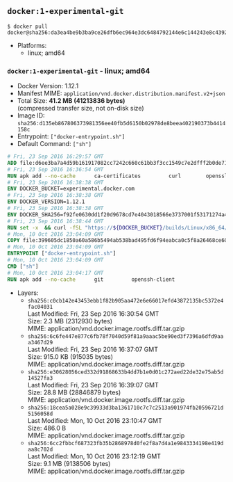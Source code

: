 ## `docker:1-experimental-git`

```console
$ docker pull docker@sha256:da3ea4be9b3ba9ce26dfb6ec964e3dc6484792144e6c144243e8c43929fe481d
```

-	Platforms:
	-	linux; amd64

### `docker:1-experimental-git` - linux; amd64

-	Docker Version: 1.12.1
-	Manifest MIME: `application/vnd.docker.distribution.manifest.v2+json`
-	Total Size: **41.2 MB (41213836 bytes)**  
	(compressed transfer size, not on-disk size)
-	Image ID: `sha256:d135eb867806373981356ee40fb5d6150b02978de8beea402190373b4414158c`
-	Entrypoint: `["docker-entrypoint.sh"]`
-	Default Command: `["sh"]`

```dockerfile
# Fri, 23 Sep 2016 16:29:57 GMT
ADD file:d6ee3ba7a4d59b161917082cc7242c660c61bb3f3cc1549c7e2dfff2b0de7104 in / 
# Fri, 23 Sep 2016 16:36:54 GMT
RUN apk add --no-cache 		ca-certificates 		curl 		openssl
# Fri, 23 Sep 2016 16:38:38 GMT
ENV DOCKER_BUCKET=experimental.docker.com
# Fri, 23 Sep 2016 16:38:38 GMT
ENV DOCKER_VERSION=1.12.1
# Fri, 23 Sep 2016 16:38:38 GMT
ENV DOCKER_SHA256=f92fe0630dd1f20d9678cd7e4043018566e3737001f53171274a4a6ed6baaa08
# Fri, 23 Sep 2016 16:38:44 GMT
RUN set -x 	&& curl -fSL "https://${DOCKER_BUCKET}/builds/Linux/x86_64/docker-${DOCKER_VERSION}.tgz" -o docker.tgz 	&& echo "${DOCKER_SHA256} *docker.tgz" | sha256sum -c - 	&& tar -xzvf docker.tgz 	&& mv docker/* /usr/local/bin/ 	&& rmdir docker 	&& rm docker.tgz 	&& docker -v
# Mon, 10 Oct 2016 23:04:09 GMT
COPY file:399605dc1850a60a586b5494ab538bad495fd6f94eabca0c5f8a26468ce6030f in /usr/local/bin/ 
# Mon, 10 Oct 2016 23:04:09 GMT
ENTRYPOINT ["docker-entrypoint.sh"]
# Mon, 10 Oct 2016 23:04:09 GMT
CMD ["sh"]
# Mon, 10 Oct 2016 23:04:17 GMT
RUN apk add --no-cache 		git 		openssh-client
```

-	Layers:
	-	`sha256:c0cb142e43453ebb1f82b905aa472e6e66017efd43872135bc5372e4fac04031`  
		Last Modified: Fri, 23 Sep 2016 16:30:54 GMT  
		Size: 2.3 MB (2312930 bytes)  
		MIME: application/vnd.docker.image.rootfs.diff.tar.gzip
	-	`sha256:6c6fe447e877c6fb78f7040d59f81a9aaac5be90ed3f7396a6dfd9aaa3467d29`  
		Last Modified: Fri, 23 Sep 2016 16:37:07 GMT  
		Size: 915.0 KB (915035 bytes)  
		MIME: application/vnd.docker.image.rootfs.diff.tar.gzip
	-	`sha256:e30628056ced332d91868633b4dd7b1e0d01c272aed22de32e75ab5d14527fa3`  
		Last Modified: Fri, 23 Sep 2016 16:39:07 GMT  
		Size: 28.8 MB (28846879 bytes)  
		MIME: application/vnd.docker.image.rootfs.diff.tar.gzip
	-	`sha256:18cea5a028e9c39933d3ba1361710c7c7c2513a901974fb20596721d5156058d`  
		Last Modified: Mon, 10 Oct 2016 23:10:47 GMT  
		Size: 486.0 B  
		MIME: application/vnd.docker.image.rootfs.diff.tar.gzip
	-	`sha256:6cc2fbbcf687323fb35b2868978d0fe2f8a7d4a1e9843334198e419daa8c702d`  
		Last Modified: Mon, 10 Oct 2016 23:12:19 GMT  
		Size: 9.1 MB (9138506 bytes)  
		MIME: application/vnd.docker.image.rootfs.diff.tar.gzip
